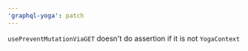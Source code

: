 ```yaml
---
'graphql-yoga': patch
---
```


`usePreventMutationViaGET` doesn't do assertion if it is not `YogaContext`
